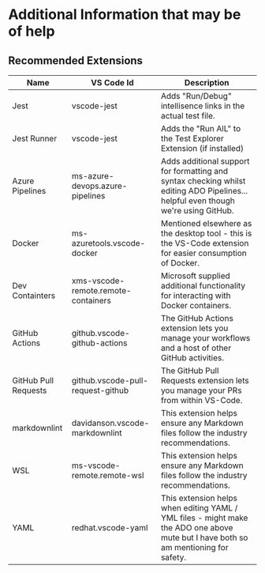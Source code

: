# Additional Information that may be of help

## Recommended Extensions

| Name | VS Code Id | Description |
|------|------------|-------------|
| Jest | vscode-jest | Adds "Run/Debug" intellisence links in the actual test file. |
| Jest Runner | vscode-jest | Adds the "Run AlL" to the Test Explorer Extension (if installed) |
| Azure Pipelines | ms-azure-devops.azure-pipelines | Adds additional support for formatting and syntax checking whilst editing ADO Pipelines... helpful even though we're using GitHub. |
| Docker | ms-azuretools.vscode-docker | Mentioned elsewhere as the desktop tool - this is the VS-Code extension for easier consumption of Docker. |
| Dev Containters | xms-vscode-remote.remote-containers | Microsoft supplied additional functionality for interacting with Docker containers. |
| GitHub Actions | github.vscode-github-actions | The GitHub Actions extension lets you manage your workflows and a host of other GitHub activities. |
| GitHub Pull Requests | github.vscode-pull-request-github | The GitHub Pull Requests extension lets you manage your PRs from within VS-Code. |
| markdownlint | davidanson.vscode-markdownlint | This extension helps ensure any Markdown files follow the industry recommendations. |
| WSL | ms-vscode-remote.remote-wsl | This extension helps ensure any Markdown files follow the industry recommendations. |
| YAML | redhat.vscode-yaml | This extension helps when editing YAML / YML files - might make the ADO one above mute but I have both so am mentioning for safety. |
